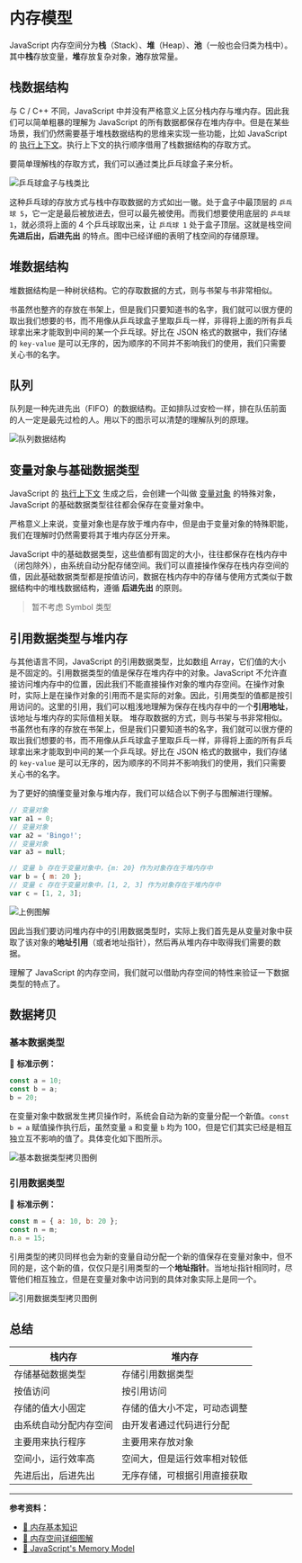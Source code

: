 # 内存模型

JavaScript 内存空间分为**栈**（Stack）、**堆**（Heap）、**池**（一般也会归类为栈中）。其中**栈**存放变量，**堆**存放复杂对象，**池**存放常量。

## 栈数据结构

与 C / C++ 不同，JavaScript 中并没有严格意义上区分栈内存与堆内存。因此我们可以简单粗暴的理解为 JavaScript 的所有数据都保存在堆内存中。但是在某些场景，我们仍然需要基于堆栈数据结构的思维来实现一些功能，比如 JavaScript 的 [执行上下文](../execution/execution-context-stack.md)。执行上下文的执行顺序借用了栈数据结构的存取方式。

要简单理解栈的存取方式，我们可以通过类比乒乓球盒子来分析。

![乒乓球盒子与栈类比](../../../images/3/1a9b7259-6eb6-4d56-b260-18d509f75f2a.jpg)

这种乒乓球的存放方式与栈中存取数据的方式如出一辙。处于盒子中最顶层的 `乒乓球 5`，它一定是最后被放进去，但可以最先被使用。而我们想要使用底层的 `乒乓球 1`，就必须将上面的 4 个乒乓球取出来，让 `乒乓球 1`  处于盒子顶层。这就是栈空间 **先进后出，后进先出** 的特点。图中已经详细的表明了栈空间的存储原理。

## 堆数据结构

堆数据结构是一种树状结构。它的存取数据的方式，则与书架与书非常相似。

书虽然也整齐的存放在书架上，但是我们只要知道书的名字，我们就可以很方便的取出我们想要的书，而不用像从乒乓球盒子里取乒乓一样，非得将上面的所有乒乓球拿出来才能取到中间的某一个乒乓球。好比在 JSON 格式的数据中，我们存储的 `key-value` 是可以无序的，因为顺序的不同并不影响我们的使用，我们只需要关心书的名字。

## 队列

队列是一种先进先出（FIFO）的数据结构。正如排队过安检一样，排在队伍前面的人一定是最先过检的人。用以下的图示可以清楚的理解队列的原理。

![队列数据结构](../../../images/3/eff477c6-487e-4da2-b238-f0b2c73e5be9.jpg)

## 变量对象与基础数据类型

JavaScript 的 [执行上下文](../execution/execution-context-stack.md) 生成之后，会创建一个叫做 [变量对象](../execution/variable-object.md) 的特殊对象，JavaScript 的基础数据类型往往都会保存在变量对象中。

严格意义上来说，变量对象也是存放于堆内存中，但是由于变量对象的特殊职能，我们在理解时仍然需要将其于堆内存区分开来。

JavaScript 中的基础数据类型，这些值都有固定的大小，往往都保存在栈内存中（闭包除外），由系统自动分配存储空间。我们可以直接操作保存在栈内存空间的值，因此基础数据类型都是按值访问，数据在栈内存中的存储与使用方式类似于数据结构中的堆栈数据结构，遵循 **后进先出** 的原则。

> 暂不考虑 Symbol 类型

## 引用数据类型与堆内存

与其他语言不同，JavaScript 的引用数据类型，比如数组 Array，它们值的大小是不固定的。引用数据类型的值是保存在堆内存中的对象。JavaScript 不允许直接访问堆内存中的位置，因此我们不能直接操作对象的堆内存空间。在操作对象时，实际上是在操作对象的引用而不是实际的对象。因此，引用类型的值都是按引用访问的。这里的引用，我们可以粗浅地理解为保存在栈内存中的一个**引用地址**，该地址与堆内存的实际值相关联。 堆存取数据的方式，则与书架与书非常相似。 书虽然也有序的存放在书架上，但是我们只要知道书的名字，我们就可以很方便的取出我们想要的书，而不用像从乒乓球盒子里取乒乓一样，非得将上面的所有乒乓球拿出来才能取到中间的某一个乒乓球。好比在 JSON 格式的数据中，我们存储的 `key-value` 是可以无序的，因为顺序的不同并不影响我们的使用，我们只需要关心书的名字。

为了更好的搞懂变量对象与堆内存，我们可以结合以下例子与图解进行理解。

```js
// 变量对象
var a1 = 0;
// 变量对象
var a2 = 'Bingo!';
// 变量对象
var a3 = null; 

// 变量 b 存在于变量对象中，{m: 20} 作为对象存在于堆内存中
var b = { m: 20 };
// 变量 c 存在于变量对象中，[1, 2, 3] 作为对象存在于堆内存中
var c = [1, 2, 3];
```

![上例图解](../../../images/3/0e1fd177-3d5f-45fc-a56d-528f2ce14bd1.jpg)

因此当我们要访问堆内存中的引用数据类型时，实际上我们首先是从变量对象中获取了该对象的**地址引用**（或者地址指针），然后再从堆内存中取得我们需要的数据。

理解了 JavaScript 的内存空间，我们就可以借助内存空间的特性来验证一下数据类型的特点了。

## 数据拷贝

### 基本数据类型

🌰 **标准示例：**

```js
const a = 10;
const b = a;
b = 20;
```

在变量对象中数据发生拷贝操作时，系统会自动为新的变量分配一个新值。`const b = a` 赋值操作执行后，虽然变量 `a` 和变量 `b` 均为 100，但是它们其实已经是相互独立互不影响的值了。具体变化如下图所示。

![基本数据类型拷贝图例](../../../images/3/41e56a4a-4e04-4286-aa37-db3c242ae8bb.jpg)

### 引用数据类型

🌰 **标准示例：**

```js
const m = { a: 10, b: 20 };
const n = m;
n.a = 15;
```

引用类型的拷贝同样也会为新的变量自动分配一个新的值保存在变量对象中，但不同的是，这个新的值，仅仅只是引用类型的一个**地址指针**。当地址指针相同时，尽管他们相互独立，但是在变量对象中访问到的具体对象实际上是同一个。

![引用数据类型拷贝图例](../../../images/3/c01ca805-6aca-48d6-9379-ce85a119330d.jpg)

## 总结

| 栈内存                 | 堆内存                       |
| ---------------------- | ---------------------------- |
| 存储基础数据类型       | 存储引用数据类型             |
| 按值访问               | 按引用访问                   |
| 存储的值大小固定       | 存储的值大小不定，可动态调整 |
| 由系统自动分配内存空间 | 由开发者通过代码进行分配     |
| 主要用来执行程序       | 主要用来存放对象             |
| 空间小，运行效率高     | 空间大，但是运行效率相对较低 |
| 先进后出，后进先出     | 无序存储，可根据引用直接获取 |

---

**参考资料：**

* [📝 内存基本知识](<https://segmentfault.com/a/1190000006104910>)
* [📝 内存空间详细图解](<https://www.jianshu.com/p/996671d4dcc4>)
* [📝 JavaScript's Memory Model](<https://medium.com/@ethannam/javascripts-memory-model-7c972cd2c239>)